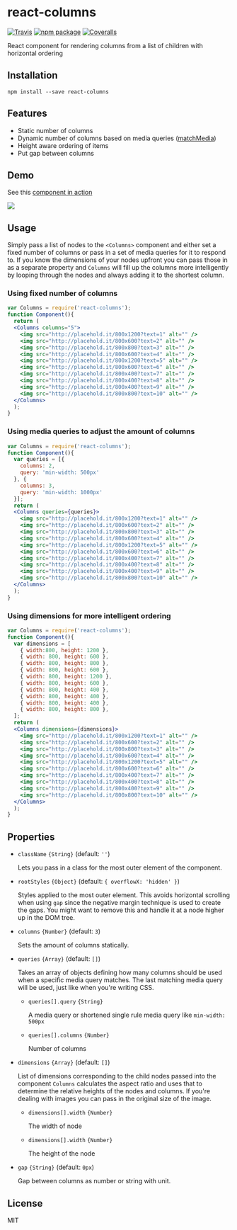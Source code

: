 # react-columns

[![Travis][build-badge]][build]
[![npm package][npm-badge]][npm]
[![Coveralls][coveralls-badge]][coveralls]

React component for rendering columns from a list of children with horizontal ordering

[build-badge]: https://img.shields.io/travis/novascreen/react-columns/master.svg?style=flat-square
[build]: https://travis-ci.org/novascreen/react-columns

[npm-badge]: https://img.shields.io/npm/v/react-columns.svg?style=flat-square
[npm]: https://www.npmjs.org/package/react-columns

[coveralls-badge]: https://img.shields.io/coveralls/novascreen/react-columns/master.svg?style=flat-square
[coveralls]: https://coveralls.io/github/novascreen/react-columns
 
## Installation

`npm install --save react-columns`

## Features

* Static number of columns
* Dynamic number of columns based on media queries ([matchMedia][matchmedia])
* Height aware ordering of items
* Put gap between columns

## Demo

See this [component in action][demo]

![](https://i.gyazo.com/9a59c888c472388d8de14dbc4391db7e.gif)

## Usage

Simply pass a list of nodes to the `<Columns>` component and either set a fixed number of columns or pass in a set of media queries for it to respond to.
If you know the dimensions of your nodes upfront you can pass those in as a separate property and `Columns` will fill up the columns more intelligently by looping through the nodes and always adding it to the shortest column.

### Using fixed number of columns

```jsx
var Columns = require('react-columns');
function Component(){
  return (
  <Columns columns="5">
    <img src="http://placehold.it/800x1200?text=1" alt="" />
    <img src="http://placehold.it/800x600?text=2" alt="" />
    <img src="http://placehold.it/800x800?text=3" alt="" />
    <img src="http://placehold.it/800x600?text=4" alt="" />
    <img src="http://placehold.it/800x1200?text=5" alt="" />
    <img src="http://placehold.it/800x600?text=6" alt="" />
    <img src="http://placehold.it/800x400?text=7" alt="" />
    <img src="http://placehold.it/800x400?text=8" alt="" />
    <img src="http://placehold.it/800x400?text=9" alt="" />
    <img src="http://placehold.it/800x800?text=10" alt="" />
  </Columns>
  );
}
```

### Using media queries to adjust the amount of columns

```jsx
var Columns = require('react-columns');
function Component(){
  var queries = [{
    columns: 2,
    query: 'min-width: 500px'
  }, {
    columns: 3,
    query: 'min-width: 1000px'
  }];
  return (
  <Columns queries={queries}>
    <img src="http://placehold.it/800x1200?text=1" alt="" />
    <img src="http://placehold.it/800x600?text=2" alt="" />
    <img src="http://placehold.it/800x800?text=3" alt="" />
    <img src="http://placehold.it/800x600?text=4" alt="" />
    <img src="http://placehold.it/800x1200?text=5" alt="" />
    <img src="http://placehold.it/800x600?text=6" alt="" />
    <img src="http://placehold.it/800x400?text=7" alt="" />
    <img src="http://placehold.it/800x400?text=8" alt="" />
    <img src="http://placehold.it/800x400?text=9" alt="" />
    <img src="http://placehold.it/800x800?text=10" alt="" />
  </Columns>
  );
}
```

### Using dimensions for more intelligent ordering

```jsx
var Columns = require('react-columns');
function Component(){
  var dimensions = [
    { width:800, height: 1200 },
    { width: 800, height: 600 },
    { width: 800, height: 800 },
    { width: 800, height: 600 },
    { width: 800, height: 1200 },
    { width: 800, height: 600 },
    { width: 800, height: 400 },
    { width: 800, height: 400 },
    { width: 800, height: 400 },
    { width: 800, height: 800 },
  ];
  return (
  <Columns dimensions={dimensions}>
    <img src="http://placehold.it/800x1200?text=1" alt="" />
    <img src="http://placehold.it/800x600?text=2" alt="" />
    <img src="http://placehold.it/800x800?text=3" alt="" />
    <img src="http://placehold.it/800x600?text=4" alt="" />
    <img src="http://placehold.it/800x1200?text=5" alt="" />
    <img src="http://placehold.it/800x600?text=6" alt="" />
    <img src="http://placehold.it/800x400?text=7" alt="" />
    <img src="http://placehold.it/800x400?text=8" alt="" />
    <img src="http://placehold.it/800x400?text=9" alt="" />
    <img src="http://placehold.it/800x800?text=10" alt="" />
  </Columns>
  );
}
```

## Properties

* `className`  `{String}` (default: `''`)

  Lets you pass in a class for the most outer element of the component.

* `rootStyles`  `{Object}` (default: `{ overflowX: 'hidden' }`)

  Styles applied to the most outer element. This avoids horizontal scrolling when using `gap` since the negative margin technique is used to create the gaps. You might want to remove this and handle it at a node higher up in the DOM tree.

* `columns` `{Number}` (default: `3`)

  Sets the amount of columns statically.

* `queries` `{Array}` (default: `[]`)

  Takes an array of objects defining how many columns should be used when a specific media query matches.
  The last matching media query will be used, just like when you're writing CSS.

  * `queries[].query` `{String}`

    A media query or shortened single rule media query like `min-width: 500px`

  * `queries[].columns` `{Number}`

    Number of columns

* `dimensions` `{Array}` (default: `[]`)

  List of dimensions corresponding to the child nodes passed into the component
  `Columns` calculates the aspect ratio and uses that to determine the relative heights of the nodes and columns. If you're dealing with images you can pass in the original size of the image.

  * `dimensions[].width` `{Number}`

    The width of node

  * `dimensions[].width` `{Number}`

    The height of the node

* `gap`  `{String}` (default: `0px`)

  Gap between columns as number or string with unit.

## License

MIT

[matchmedia]: http://caniuse.com/#feat=matchmedia
[demo]: http://novascreen.github.io/react-columns/
